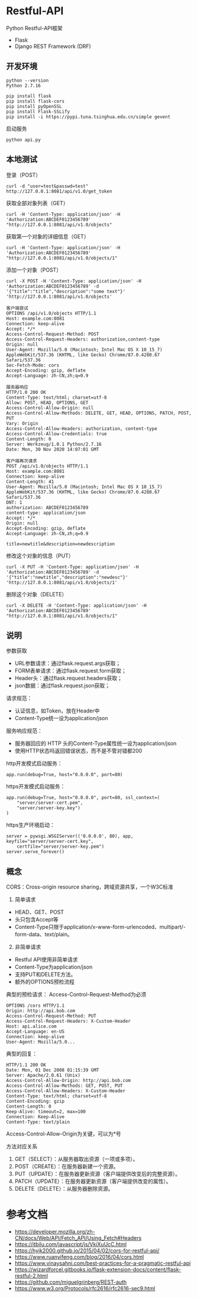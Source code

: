 # Restful-API

Python Restful-API框架
- Flask
- Django REST Framework (DRF)

## 开发环境

```
python --version
Python 2.7.16

pip install flask
pip install flask-cors
pip install pyOpenSSL
pip install Flask-SSLify
pip install -i https://pypi.tuna.tsinghua.edu.cn/simple gevent
```

启动服务
```
python api.py
```

## 本地测试

登录（POST）

```
curl -d "user=test&passwd=test" http://127.0.0.1:8081/api/v1.0/get_token
```

获取全部对象列表（GET）
```
curl -H 'Content-Type: application/json' -H 'Authorization:ABCDEF0123456789' "http://127.0.0.1:8081/api/v1.0/objects"
```

获取第一个对象的详细信息（GET）
```
curl -H 'Content-Type: application/json' -H 'Authorization:ABCDEF0123456789' "http://127.0.0.1:8081/api/v1.0/objects/1"
```

添加一个对象（POST）
```
curl -X POST -H 'Content-Type: application/json' -H 'Authorization:ABCDEF0123456789' -d '{"title":"title","description":"some text"}' 'http://127.0.0.1:8081/api/v1.0/objects'
```

```
客户端尝试
OPTIONS /api/v1.0/objects HTTP/1.1
Host: example.com:8081
Connection: keep-alive
Accept: */*
Access-Control-Request-Method: POST
Access-Control-Request-Headers: authorization,content-type
Origin: null
User-Agent: Mozilla/5.0 (Macintosh; Intel Mac OS X 10_15_7) AppleWebKit/537.36 (KHTML, like Gecko) Chrome/87.0.4280.67 Safari/537.36
Sec-Fetch-Mode: cors
Accept-Encoding: gzip, deflate
Accept-Language: zh-CN,zh;q=0.9

服务器响应
HTTP/1.0 200 OK
Content-Type: text/html; charset=utf-8
Allow: POST, HEAD, OPTIONS, GET
Access-Control-Allow-Origin: null
Access-Control-Allow-Methods: DELETE, GET, HEAD, OPTIONS, PATCH, POST, PUT
Vary: Origin
Access-Control-Allow-Headers: authorization, content-type
Access-Control-Allow-Credentials: true
Content-Length: 0
Server: Werkzeug/1.0.1 Python/2.7.16
Date: Mon, 30 Nov 2020 14:07:01 GMT

客户端再次请求
POST /api/v1.0/objects HTTP/1.1
Host: example.com:8081
Connection: keep-alive
Content-Length: 41
User-Agent: Mozilla/5.0 (Macintosh; Intel Mac OS X 10_15_7) AppleWebKit/537.36 (KHTML, like Gecko) Chrome/87.0.4280.67 Safari/537.36
DNT: 1
authorization: ABCDEF0123456789
content-type: application/json
Accept: */*
Origin: null
Accept-Encoding: gzip, deflate
Accept-Language: zh-CN,zh;q=0.9

title=newtitle&description=newdescription
```

修改这个对象的信息（PUT）
```
curl -X PUT -H 'Content-Type: application/json' -H 'Authorization:ABCDEF0123456789' -d '{"title":"newtitle","description":"newdesc"}' 'http://127.0.0.1:8081/api/v1.0/objects/1'
```

删除这个对象（DELETE）
```
curl -X DELETE -H 'Content-Type: application/json' -H 'Authorization:ABCDEF0123456789' "http://127.0.0.1:8081/api/v1.0/objects/1"
```

## 说明

参数获取
- URL参数请求：通过flask.request.args获取；
- FORM表单请求：通过flask.request.form获取；
- Header头：通过flask.request.headers获取；
- json数据：通过flask.request.json获取；

请求规范：
- 认证信息，如Token，放在Header中
- Content-Type统一设为application/json

服务响应规范：
- 服务器回应的 HTTP 头的Content-Type属性统一设为application/json
- 使用HTTP状态吗返回错误状态，而不是不管对错都200

http开发模式启动服务：
```
app.run(debug=True, host="0.0.0.0", port=80)
```

https开发模式启动服务：
```
app.run(debug=True, host="0.0.0.0", port=80, ssl_context=(
    "server/server-cert.pem",
    "server/server-key.key")
)
```

https生产环境启动：
```
server = pywsgi.WSGIServer(('0.0.0.0', 80), app, keyfile="server/server-cert.key", 
    certfile="server/server-key.pem")
server.serve_forever()
```


## 概念

CORS：Cross-origin resource sharing，跨域资源共享，一个W3C标准

1. 简单请求
- HEAD、GET、POST
- 头只包含Accept等
- Content-Type只限于application/x-www-form-urlencoded、multipart/- form-data、text/plain。

2. 非简单请求
- Restful API使用非简单请求
- Content-Type为application/json
- 支持PUT和DELETE方法。
- 额外的OPTIONS预检流程

典型的预检请求：
Access-Control-Request-Method为必须
```
OPTIONS /cors HTTP/1.1
Origin: http://api.bob.com
Access-Control-Request-Method: PUT
Access-Control-Request-Headers: X-Custom-Header
Host: api.alice.com
Accept-Language: en-US
Connection: keep-alive
User-Agent: Mozilla/5.0...
```
典型的回复：
```
HTTP/1.1 200 OK
Date: Mon, 01 Dec 2008 01:15:39 GMT
Server: Apache/2.0.61 (Unix)
Access-Control-Allow-Origin: http://api.bob.com
Access-Control-Allow-Methods: GET, POST, PUT
Access-Control-Allow-Headers: X-Custom-Header
Content-Type: text/html; charset=utf-8
Content-Encoding: gzip
Content-Length: 0
Keep-Alive: timeout=2, max=100
Connection: Keep-Alive
Content-Type: text/plain
```
Access-Control-Allow-Origin为关键，可以为*号

方法对应关系
1. GET（SELECT）：从服务器取出资源（一项或多项）。
1. POST（CREATE）：在服务器新建一个资源。
1. PUT（UPDATE）：在服务器更新资源（客户端提供改变后的完整资源）。
1. PATCH（UPDATE）：在服务器更新资源（客户端提供改变的属性）。
1. DELETE（DELETE）：从服务器删除资源。

# 参考文档

- https://developer.mozilla.org/zh-CN/docs/Web/API/Fetch_API/Using_Fetch#Headers
- https://itbilu.com/javascript/js/VkiXuUcC.html
- https://hyjk2000.github.io/2015/04/02/cors-for-restful-api/
- https://www.ruanyifeng.com/blog/2016/04/cors.html
- https://www.vinaysahni.com/best-practices-for-a-pragmatic-restful-api
- https://wizardforcel.gitbooks.io/flask-extension-docs/content/flask-restful-2.html
- https://github.com/miguelgrinberg/REST-auth
- https://www.w3.org/Protocols/rfc2616/rfc2616-sec9.html